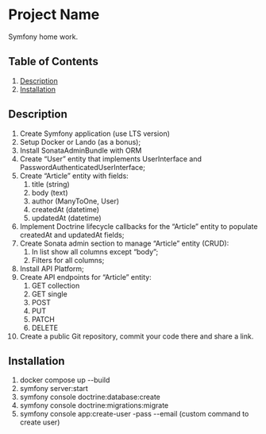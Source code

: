 # Project Name

Symfony home work.

## Table of Contents

1. [Description](#description)
2. [Installation](#installation)

## Description

1. Create Symfony application (use LTS version)
2. Setup Docker or Lando (as a bonus);
3. Install SonataAdminBundle with ORM
4. Create “User” entity that implements UserInterface and PasswordAuthenticatedUserInterface;
5. Create “Article” entity with fields:
   1. title (string)
   2. body (text)
   3. author (ManyToOne, User)
   4. createdAt (datetime)
   5. updatedAt (datetime)
6. Implement Doctrine lifecycle callbacks for the “Article” entity to populate createdAt and updatedAt fields;
7. Create Sonata admin section to manage “Article” entity (CRUD):
   1. In list show all columns except “body”;
   2. Filters for all columns;
8. Install API Platform;
9. Create API endpoints for “Article” entity:
   1. GET collection
   2. GET single
   3. POST
   4. PUT
   5. PATCH
   6. DELETE
10. Create a public Git repository, commit your code there and share a link.

## Installation

1. docker compose up --build
2. symfony server:start
3. symfony console doctrine:database:create
4. symfony console doctrine:migrations:migrate
5. symfony console app:create-user -pass --email (custom command to create user)
